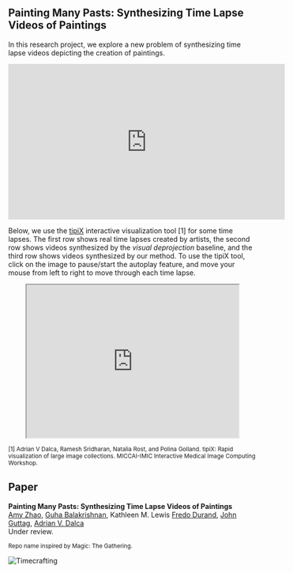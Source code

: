 ## Painting Many Pasts: Synthesizing Time Lapse Videos of Paintings
In this research project, we explore a new problem of synthesizing time lapse videos depicting the creation of paintings. 

<div align="center">
<iframe width="560" height="315" src="https://www.youtube.com/embed/iy1FCPQs4JI" frameborder="0" allow="accelerometer; autoplay; encrypted-media; gyroscope; picture-in-picture" allowfullscreen></iframe>
</div>

Below, we use the [tipiX](https://github.com/adalca/tipiX) interactive visualization tool [1] for some time lapses. The first row shows real time lapses created by artists, the second row shows videos synthesized by the <i>visual deprojection</i> baseline, and the third row shows videos synthesized by our method. To use the tipiX tool, click on the image to pause/start the autoplay feature, and move your mouse from left to right to move through each time lapse. 
<div align="center">
<iframe src="https://www.mit.edu/~adalca/tipiXnightly/?path=http://people.csail.mit.edu/xamyzhao/timelapse_outputs/sample_results/preds_frame$.png&xBins=40&nDims=1&iframe=430x310&play=150" height="310" width="430"></iframe>
</div>

<sub>[1] Adrian V Dalca, Ramesh Sridharan, Natalia Rost, and Polina
Golland. tipiX: Rapid visualization of large image collections.
MICCAI-IMIC Interactive Medical Image Computing
Workshop.</sub>

## Paper
**Painting Many Pasts: Synthesizing Time Lapse Videos of Paintings**  
[Amy Zhao](https://people.csail.mit.edu/xamyzhao), [Guha Balakrishnan](https://people.csail.mit.edu/balakg/), Kathleen M. Lewis [Fredo Durand](https://people.csail.mit.edu/fredo), [John Guttag](https://people.csail.mit.edu/guttag), [Adrian V. Dalca](adalca.mit.edu)  
Under review. 

<sub>Repo name inspired by Magic: The Gathering.</sub>

![Timecrafting](https://gatherer.wizards.com/Handlers/Image.ashx?multiverseid=129012&type=card)

